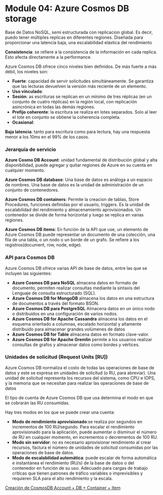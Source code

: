 # Module 04: Azure Cosmos DB storage

Base de Datos NoSQL, semi estructurada con replicacion global. Es decir, puedo tener múltiples replicas en diferentes regiones. Diseñada para proporcionar una latencia baja, una escalabilidad elástica del rendimiento

**Consistencia**: se refiere a la consistencia de la información en cada replica. Esto afecta directamente a la performance.

Azure Cosmos DB ofrece cinco niveles bien definidos. De más fuerte a más débil, los niveles son:

- **Fuerte**:  capacidad de servir solicitudes simultáneamente. Se garantiza que las lecturas devuelven la versión más reciente de un elemento. 
- **Uso vinculado**: 
- **Sesión**: as escrituras se replican en un mínimo de tres réplicas (en un conjunto de cuatro réplicas) en la región local, con replicación asincrónica en todas las demás regiones.
- **Prefijo coherente**: la escritura se realiza en lotes separados. Solo al leer el lote en conjunto se obtiene la coherencia completa.
- **Ocasional**: 

**Baja latencia**: tanto para escritura como para lectura, hay  una respuesta menor a los 10ms en el 99% de los casos. 

### Jerarquía de servicio

**Azure Cosmo DB Account**: unidad fundamental de distribución global y alta disponibilidad, puede agregar y quitar regiones de Azure en su cuenta en cualquier momento.

**Azure Cosmos DB database**: Una base de datos es análoga a un espacio de nombres. Una base de datos es la unidad de administración de un conjunto de contenedores.

**Azure Cosmos DB containers**: Permite la creacion de tablas, Store Procedures, funciones definidas por el usuario, triggers. Es la unidad de escalabilidad del rendimiento y almacenamiento aprovisionados. Un contenedor se divide de forma horizontal y luego se replica en varias regiones.

**Azure Cosmos DB items**:  En función de la API que use, un elemento de Azure Cosmos DB puede representar un documento de una colección, una fila de una tabla, o un nodo o un borde de un grafo. Se refiere a los registros(document, row, node, edge).

### API para Cosmos DB

Azure Cosmos DB ofrece varias API de base de datos, entre las que se incluyen las siguientes:

- **Azure Cosmos DB para NoSQL** almacena datos en formato de documento, permiten realizar consultas mediante la sintaxis del Lenguaje de consulta estructurado (SQL).
- **Azure Cosmos DB for MongoDB** almacena los datos en una estructura de documentos a través del formato BSON.
- **Azure Cosmos DB para PostgreSQL** Almacena datos en un único nodo o distribuidos en una configuración de varios nodos.
- **Azure Cosmos DB for Apache Cassandra** almacena los datos en el esquema orientado a columnas, escalado horizontal y altamente distribuido para almacenar grandes volúmenes de datos
- **Azure Cosmos DB for Table** almacena datos en formato clave-valor.
- **Azure Cosmos DB for Apache Gremlin** permite a los usuarios realizar consultas de grafos y almacenar datos como bordes y vértices.

### Unidades de solicitud (Request Units [RU])
Azure Cosmos DB normaliza el costo de todas las operaciones de base de datos y este se expresa en unidades de solicitud (o RU, para abreviar). Una unidad de solicitud representa los recursos del sistema, como CPU e IOPS, y la memoria que se necesitan para realizar las operaciones de base de datos

El tipo de cuenta de Azure Cosmos DB que usa determina el modo en que se cobrarán las RU consumidas.

Hay tres modos en los que se puede crear una cuenta:

- **Modo de rendimiento aprovisionado**:se realiza por segundos en incrementos de 100 RU/segundo. Para escalar el rendimiento aprovisionado para la aplicación, puede aumentar o disminuir el número de RU en cualquier momento, en incrementos o decrementos de 100 RU.
- **Modo sin servidor**: no es necesario aprovisionar rendimiento al crear recursos, factura el número de unidades de solicitud consumidas por las operaciones de base de datos.
- **Modo de escalabilidad automática**: puede escalar de forma automática e instantánea el rendimiento (RU/s) de la base de datos o del contenedor en función de su uso. Adecuado para cargas de trabajo críticas que tienen patrones de tráfico variables o imprevisibles y requieren SLA para el alto rendimiento y la escala.

[Creación de CosmosDB Account + DB + Container + Item](./Resource/Module04/CreateCosmosDBforNoSQL.mkv)
